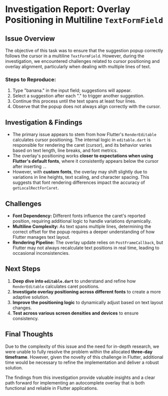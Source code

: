 # Investigation Report: Overlay Positioning in Multiline `TextFormField`

## Issue Overview  

The objective of this task was to ensure that the suggestion popup correctly follows the cursor in a multiline `TextFormField`. However, during the investigation, we encountered challenges related to cursor positioning and overlay alignment, particularly when dealing with multiple lines of text.

### Steps to Reproduce:  

1. Type "banana." in the input field; suggestions will appear.  
2. Select a suggestion after each "." to trigger another suggestion.  
3. Continue this process until the text spans at least four lines.  
4. Observe that the popup does not always align correctly with the cursor.  

## Investigation & Findings  

- The primary issue appears to stem from how Flutter's `RenderEditable` calculates cursor positioning. The internal logic in `editable.dart` is responsible for rendering the caret (cursor), and its behavior varies based on text length, line breaks, and font metrics.  
- The overlay's positioning works **closer to expectations when using Flutter's default fonts**, where it consistently appears below the cursor after inserting `.`.  
- However, with **custom fonts**, the overlay may shift slightly due to variations in line heights, text scaling, and character spacing. This suggests that font rendering differences impact the accuracy of `getLocalRectForCaret`.  

## Challenges  

- **Font Dependency:** Different fonts influence the caret's reported position, requiring additional logic to handle variations dynamically.  
- **Multiline Complexity:** As text spans multiple lines, determining the correct offset for the popup requires a deeper understanding of how Flutter manages text layout.  
- **Rendering Pipeline:** The overlay update relies on `PostFrameCallback`, but Flutter may not always recalculate text positions in real time, leading to occasional inconsistencies.  

## Next Steps  

1. **Deep dive into `editable.dart`** to understand and refine how `RenderEditable` calculates caret positions.  
2. **Investigate overlay positioning across different fonts** to create a more adaptive solution.  
3. **Improve the positioning logic** to dynamically adjust based on text layout changes.  
4. **Test across various screen densities and devices** to ensure consistency.  

## Final Thoughts  

Due to the complexity of this issue and the need for in-depth research, we were unable to fully resolve the problem within the allocated **three-day timeframe**. However, given the novelty of this challenge in Flutter, additional time would be necessary to refine the implementation and deliver a robust solution.  

The findings from this investigation provide valuable insights and a clear path forward for implementing an autocomplete overlay that is both functional and reliable in Flutter applications.  
